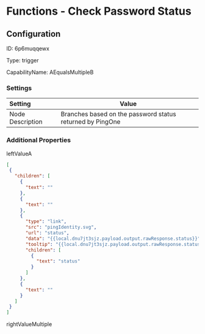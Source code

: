 # Functions - Check Password Status
## Configuration
ID:  6p6muqqewx

Type: trigger 

CapabilityName: AEqualsMultipleB

### Settings
| Setting | Value  |
| :------------------------ | ---------------------------------------- |
| Node Description | Branches based on the password status returned by PingOne | }
 




### Additional Properties
leftValueA
 ```json 
[
  {
    "children": [
      {
        "text": ""
      },
      {
        "text": ""
      },
      {
        "type": "link",
        "src": "pingIdentity.svg",
        "url": "status",
        "data": "{{local.dnu7jt3sjz.payload.output.rawResponse.status}}",
        "tooltip": "{{local.dnu7jt3sjz.payload.output.rawResponse.status}}",
        "children": [
          {
            "text": "status"
          }
        ]
      },
      {
        "text": ""
      }
    ]
  }
]
```


rightValueMultiple
 ```json 

```



